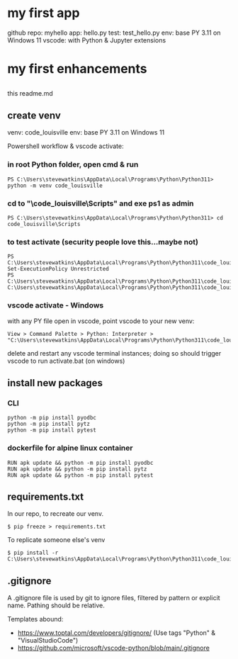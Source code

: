 # my first app
github repo: myhello
app: hello.py
test: test_hello.py
env: base PY 3.11 on Windows 11
vscode: with Python & Jupyter extensions

# my first enhancements

##
this readme.md

## create venv
venv: code_louisville
env: base PY 3.11 on Windows 11

Powershell workflow & vscode activate:

### in root Python folder, open cmd & run
```
PS C:\Users\stevewatkins\AppData\Local\Programs\Python\Python311> python -m venv code_louisville
```
### cd to "\code_louisville\Scripts" and exe ps1 as admin
```
PS C:\Users\stevewatkins\AppData\Local\Programs\Python\Python311> cd code_louisville\Scripts
```
### to test activate (security people love this...maybe not)
```
PS C:\Users\stevewatkins\AppData\Local\Programs\Python\Python311\code_louisville\Scripts> Set-ExecutionPolicy Unrestricted
PS C:\Users\stevewatkins\AppData\Local\Programs\Python\Python311\code_louisville\Scripts> C:\Users\stevewatkins\AppData\Local\Programs\Python\Python311\code_louisville\Scripts\Activate.ps1
```

### vscode activate - Windows
with any PY file open in vscode, point vscode to your new venv: 
```
View > Command Palette > Python: Interpreter > "C:\Users\stevewatkins\AppData\Local\Programs\Python\Python311\code_louisville\Scripts\python.exe"
```

delete and restart any vscode terminal instances; doing so should trigger vscode to run activate.bat (on windows)

## install new packages

### CLI
```
python -m pip install pyodbc
python -m pip install pytz
python -m pip install pytest
```

### dockerfile for alpine linux container
```
RUN apk update && python -m pip install pyodbc
RUN apk update && python -m pip install pytz
RUN apk update && python -m pip install pytest
```

## requirements.txt
In our repo, to recreate our venv.

```
$ pip freeze > requirements.txt
```

To replicate someone else's venv
```
$ pip install -r C:\Users\stevewatkins\AppData\Local\Programs\Python\Python311\code_louisville\Scripts\requirements.txt
```
## .gitignore
A .gitignore file is used by git to ignore files, filtered by pattern or explicit name. Pathing should be relative.

Templates abound: 
- https://www.toptal.com/developers/gitignore/  (Use tags "Python" & "VisualStudioCode")
- https://github.com/microsoft/vscode-python/blob/main/.gitignore
